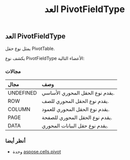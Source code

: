 ﻿---
title: العد PivotFieldType
second_title: Aspose.Cells for Python via .NET API المراجع
description:
type: docs
weight: 170
url: /ar/python-net/aspose.cells.pivot/pivotfieldtype/
is_root: false
---
##  العد PivotFieldType
يمثل نوع حقل PivotTable.



يكشف نوع PivotFieldType الأعضاء التالية:

###  مجالات
| مجال| وصف|
| :- | :- |
| UNDEFINED | يقدم نوع الحقل المحوري الأساسي.|
| ROW | يقدم نوع الحقل المحوري للصف.|
| COLUMN | يقدم نوع الحقل المحوري للعمود.|
| PAGE | يقدم نوع الحقل المحوري للصفحة.|
| DATA | يقدم نوع حقل البيانات المحوري.|



###  أنظر أيضا
* وحدة [aspose.cells.pivot](..)
